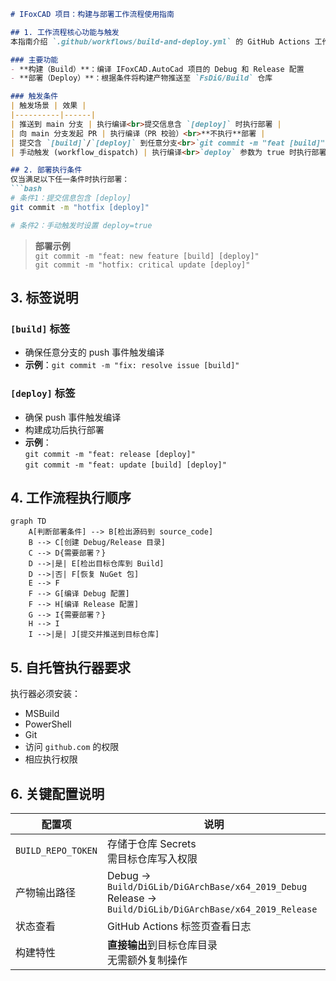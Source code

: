 ﻿```markdown
# IFoxCAD 项目：构建与部署工作流程使用指南

## 1. 工作流程核心功能与触发
本指南介绍 `.github/workflows/build-and-deploy.yml` 的 GitHub Actions 工作流程，用于自动化项目的构建及产物部署。

### 主要功能
- **构建（Build）**：编译 IFoxCAD.AutoCad 项目的 Debug 和 Release 配置
- **部署（Deploy）**：根据条件将构建产物推送至 `FsDiG/Build` 仓库

### 触发条件
| 触发场景 | 效果 |
|----------|------|
| 推送到 main 分支 | 执行编译<br>提交信息含 `[deploy]` 时执行部署 |
| 向 main 分支发起 PR | 执行编译（PR 校验）<br>**不执行**部署 |
| 提交含 `[build]`/`[deploy]` 到任意分支<br>`git commit -m "feat [build]"` | 执行编译<br>`[deploy]` 存在时执行部署 |
| 手动触发 (workflow_dispatch) | 执行编译<br>`deploy` 参数为 true 时执行部署 |

## 2. 部署执行条件
仅当满足以下任一条件时执行部署：
```bash
# 条件1：提交信息包含 [deploy]
git commit -m "hotfix [deploy]"

# 条件2：手动触发时设置 deploy=true
```
> **部署示例**  
> `git commit -m "feat: new feature [build] [deploy]"`  
> `git commit -m "hotfix: critical update [deploy]"`

## 3. 标签说明
### `[build]` 标签
- 确保任意分支的 push 事件触发编译
- **示例**：`git commit -m "fix: resolve issue [build]"`

### `[deploy]` 标签
- 确保 push 事件触发编译
- 构建成功后执行部署
- **示例**：  
  `git commit -m "feat: release [deploy]"`  
  `git commit -m "feat: update [build] [deploy]"`

## 4. 工作流程执行顺序
```mermaid
graph TD
    A[判断部署条件] --> B[检出源码到 source_code]
    B --> C[创建 Debug/Release 目录]
    C --> D{需要部署？}
    D -->|是| E[检出目标仓库到 Build]
    D -->|否| F[恢复 NuGet 包]
    E --> F
    F --> G[编译 Debug 配置]
    F --> H[编译 Release 配置]
    G --> I{需要部署？}
    H --> I
    I -->|是| J[提交并推送到目标仓库]
```

## 5. 自托管执行器要求
执行器必须安装：
- MSBuild
- PowerShell
- Git
- 访问 `github.com` 的权限
- 相应执行权限

## 6. 关键配置说明
| 配置项 | 说明 |
|--------|------|
| `BUILD_REPO_TOKEN` | 存储于仓库 Secrets<br>需目标仓库写入权限 |
| 产物输出路径 | Debug → `Build/DiGLib/DiGArchBase/x64_2019_Debug`<br>Release → `Build/DiGLib/DiGArchBase/x64_2019_Release` |
| 状态查看 | GitHub Actions 标签页查看日志 |
| 构建特性 | **直接输出**到目标仓库目录<br>无需额外复制操作 |
```